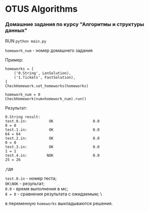 # OTUS Algorithms

### Домашние задания по курсу "Алгоритмы и структуры данных"

RUN  `python main.py`

`homework_num` - номер домашнего задания

Пример:

    homeworks = [
        ('0.String', LenSolution),
        ('1.Tickets', FastSolution),
    ]
    CheckHomework.set_homeworks(homeworks)

    homework_num = 0
    CheckHomework(num=homework_num).run()

Результат:

```
0.String result:
test.0.in:          OK                  0.0                              8 = 8
test.1.in:          OK                  0.0                             64 = 64
test.2.in:          OK                  0.0                              0 = 0
test.3.in:          OK                  0.0                              1 = 1
test.4.in:         NOK                  0.0                             25 = 26
```
,где 

`test.0.in` - номер теста; \
`OK\NOK` - результат; \
`0.0` - время выполнения в мс; \
`8 = 8` - сравнения результата с ожидаемым; \

в переменную `homeworks` выкладываются решения.